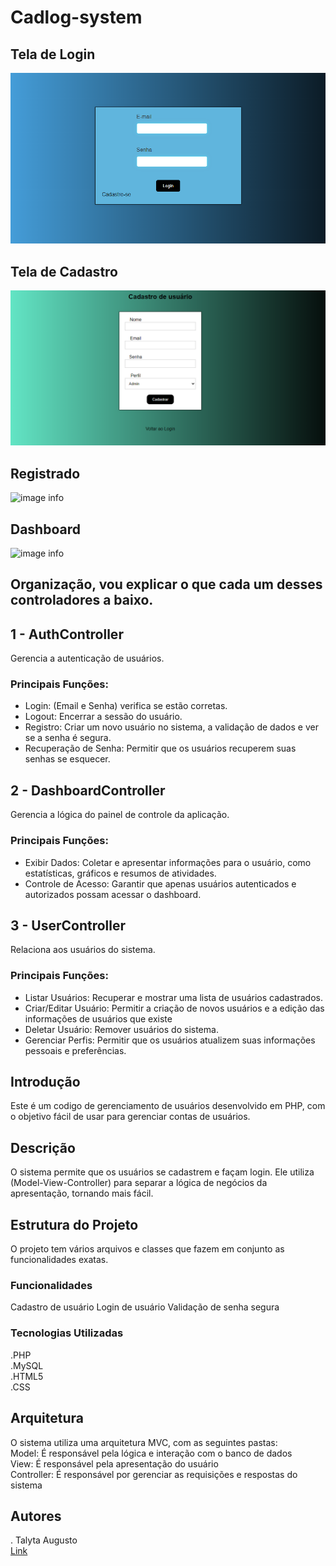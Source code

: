 # Cadlog-system

## Tela de Login

![image info](https://github.com/poxxataly26/cadlog-system/blob/main/img/Login.png)

## Tela de Cadastro 

![image info](https://github.com/poxxataly26/cadlog-system/blob/main/img/Cadastro.png)

## Registrado

![image info]()

## Dashboard

![image info]()

## Organização, vou explicar o que cada um desses controladores a baixo.

## 1 - AuthController

Gerencia a autenticação de usuários.

### Principais Funções:

* Login: (Email e Senha) verifica se estão corretas.
* Logout: Encerrar a sessão do usuário.
* Registro: Criar um novo usuário no sistema, a validação de dados e ver se a senha é segura.
* Recuperação de Senha: Permitir que os usuários recuperem suas senhas se esquecer.

## 2 - DashboardController

Gerencia a lógica do painel de controle da aplicação.

### Principais Funções:

* Exibir Dados: Coletar e apresentar informações para o usuário, como estatísticas, gráficos e resumos de atividades.
* Controle de Acesso: Garantir que apenas usuários autenticados e autorizados possam acessar o dashboard.

## 3 - UserController

Relaciona aos usuários do sistema.

### Principais Funções:

* Listar Usuários: Recuperar e mostrar uma lista de usuários cadastrados.
* Criar/Editar Usuário: Permitir a criação de novos usuários e a edição das informações de usuários que existe
* Deletar Usuário: Remover usuários do sistema.
* Gerenciar Perfis: Permitir que os usuários atualizem suas informações pessoais e preferências.

## Introdução

Este é um codigo de gerenciamento de usuários desenvolvido em PHP, com o objetivo fácil de usar para gerenciar contas de usuários.

## Descrição

O sistema permite que os usuários se cadastrem e façam login. Ele utiliza (Model-View-Controller) para separar a lógica de negócios da apresentação, tornando mais fácil. 

## Estrutura do Projeto

O projeto tem vários arquivos e classes que fazem em conjunto as funcionalidades exatas.

### Funcionalidades

Cadastro de usuário
Login de usuário
Validação de senha segura 

### Tecnologias Utilizadas

.PHP  
.MySQL  
.HTML5  
.CSS  

## Arquitetura

O sistema utiliza uma arquitetura MVC, com as seguintes pastas:  
Model: É responsável pela lógica e interação com o banco de dados  
View: É responsável pela apresentação do usuário  
Controller: É responsável por gerenciar as requisições e respostas do sistema  

## Autores

. Talyta Augusto  
[Link](https://github.com/poxxataly26/cadlog-system) 